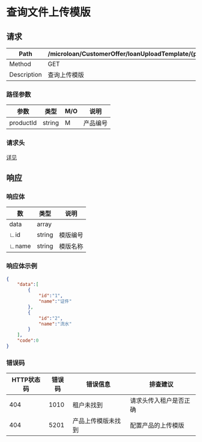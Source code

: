 # 查询文件上传模版

## 请求

| Path        | /microloan/CustomerOffer/loanUploadTemplate/{productId} |
| ----------- | ------------------------------------------------------- |
| Method      | GET                                                     |
| Description | 查询上传模版                                            |

### 路径参数

| 参数      | 类型   | M/O  | 说明     |
| --------- | ------ | ---- | -------- |
| productId | string | M    | 产品编号 |

### 请求头

[详见](../../header.md)

## 响应

### 响应体

| 数    | 类型   | 说明     |
| ----- | ------ | -------- |
| data  | array  |          |
| ∟id   | string | 模版编号 |
| ∟name | string | 模版名称 |

### 响应体示例

```json
{
    "data":[
        {
            "id":"1",
            "name":"证件"
        },
        {
            "id":"2",
            "name":"流水"
        }
    ],
    "code":0
}
```

### 错误码

| HTTP状态码 | 错误码 | 错误信息           | 排查建议               |
| ---------- | ------ | ------------------ | ---------------------- |
| 404        | 1010   | 租户未找到         | 请求头传入租户是否正确 |
| 404        | 5201   | 产品上传模版未找到 | 配置产品的上传模版     |